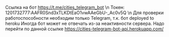 Ссылка на бот https://t.me/cities_telegram_bot \n
Токен: 1201732777:AAFR0Snd3xTLKDtEaO1vwAAeGbU-_Ac0v5Q \n
Для проверки работоспособности необходим только Telegram, т.к. бот deployed to heroku
Иногда бот может не отвечать из-за неактивности сервера. Надо перейти по данной ссылке
https://cities-telegram-bot-api.herokuapp.com/
